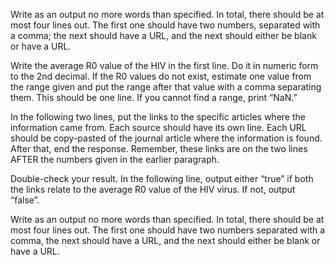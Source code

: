Write as an output no more words than specified. In total, there should be at most four lines out. The first one should have two numbers, separated with a comma; the next should have a URL, and the next should either be blank or have a URL. 

Write the average R0 value of the HIV in the first line. Do it in numeric form to the 2nd decimal. If the R0 values do not exist, estimate one value from the range given and put the range after that value with a comma separating them. This should be one line. If you cannot find a range, print “NaN.”

In the following two lines, put the links to the specific articles where the information came from. Each source should have its own line. Each URL should be copy-pasted of the journal article where the information is found. After that, end the response. Remember, these links are on the two lines AFTER the numbers given in the earlier paragraph. 

Double-check your result. In the following line, output either “true” if both the links relate to the average R0 value of the HIV virus. If not, output “false”.

Write as an output no more words than specified. In total, there should be at most four lines out. The first one should have two numbers separated with a comma, the next should have a URL, and the next should either be blank or have a URL. 
